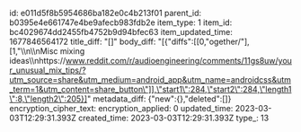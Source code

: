 id: e011d5f8b5954686ba182e0c4b213f01
parent_id: b0395e4e661747e4be9afecb983fdb2e
item_type: 1
item_id: bc4029674dd2455fb4752b9d94bfec63
item_updated_time: 1677846564172
title_diff: "[]"
body_diff: "[{\"diffs\":[[0,\"ogether/\"],[1,\"\\\n\\\nMisc mixing ideas\\\nhttps://www.reddit.com/r/audioengineering/comments/11gs8uw/your_unusual_mix_tips/?utm_source=share&utm_medium=android_app&utm_name=androidcss&utm_term=1&utm_content=share_button\"]],\"start1\":284,\"start2\":284,\"length1\":8,\"length2\":205}]"
metadata_diff: {"new":{},"deleted":[]}
encryption_cipher_text: 
encryption_applied: 0
updated_time: 2023-03-03T12:29:31.393Z
created_time: 2023-03-03T12:29:31.393Z
type_: 13